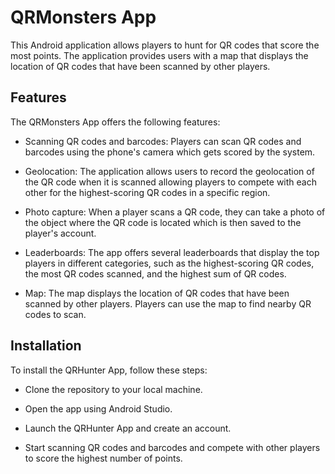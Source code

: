 # QRMonsters App

This Android application allows players to hunt for QR codes that score the most points. The application provides users with a map that displays the location of QR codes that have been scanned by other players.

## Features

The QRMonsters App offers the following features:
- Scanning QR codes and barcodes: Players can scan QR codes and barcodes using the phone's camera which gets scored by the system.

- Geolocation: The application allows users to record the geolocation of the QR code when it is scanned allowing players to compete with each other for the highest-scoring QR codes in a specific region.

- Photo capture: When a player scans a QR code, they can take a photo of the object where the QR code is located which is then saved to the player's account.

- Leaderboards: The app offers several leaderboards that display the top players in different categories, such as the highest-scoring QR codes, the most QR codes scanned, and the highest sum of QR codes.

- Map: The map displays the location of QR codes that have been scanned by other players. Players can use the map to find nearby QR codes to scan.

## Installation

To install the QRHunter App, follow these steps:

- Clone the repository to your local machine.

- Open the app using Android Studio.

- Launch the QRHunter App and create an account.

- Start scanning QR codes and barcodes and compete with other players to score the highest number of points.
